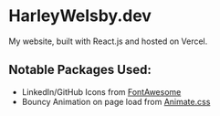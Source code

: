 # HarleyWelsby.dev

My website, built with React.js and hosted on Vercel.

<!--![Demo](websiteDemo.png "WebsiteDemo")-->

## Notable Packages Used:

- LinkedIn/GitHub Icons from <a href="https://fontawesome.com/">FontAwesome</a>
- Bouncy Animation on page load from <a href="https://animate.style/">Animate.css</a>
